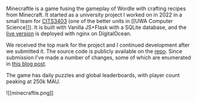 Minecraftle is a game fusing the gameplay of Wordle with crafting recipes from Minecraft.  It started as a university project I worked on in 2022 in a small team for [CITS3403](https://teaching.csse.uwa.edu.au/units/CITS3403/) (one of the better units in [[UWA Computer Science]]).  It is built with Vanilla JS+Flask with a SQLite database, and the [live version](https://minecraftle.zachmanson.com) is deployed with nginx on DigitalOcean.

We received the top mark for the project and I continued development after we submitted it.  The source code is publicly available on the [repo](https://github.com/pavo-etc/minecraftle).  Since submission I've made a number of changes, some of which are enumerated in [this blog post](https://zachmanson.com/blog/minecraftle-v1.1/).

The game has daily puzzles and global leaderboards, with player count peaking at 250k MAU.

![[minecraftle.png]]